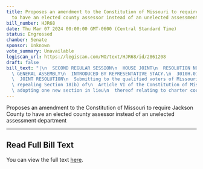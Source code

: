 ```yaml
---
title: Proposes an amendment to the Constitution of Missouri to require Jackson County
  to have an elected county assessor instead of an unelected assessment department
bill_number: HJR68
date: Thu Mar 07 2024 00:00:00 GMT-0600 (Central Standard Time)
status: Engrossed
chamber: Senate
sponsor: Unknown
vote_summary: Unavailable
legiscan_url: https://legiscan.com/MO/text/HJR68/id/2861208
draft: false
bill_text: "|\n  SECOND REGULAR SESSION\n  HOUSE JOINT\n  RESOLUTION NO. 68\n  102ND\
  \ GENERAL ASSEMBLY\n  INTRODUCED BY REPRESENTATIVE STACY.\n  3010H.01I DANARADEMANMILLER,ChiefClerk\n\
  \  JOINT RESOLUTION\n  Submitting to the qualified voters of Missouri an amendment\
  \ repealing Section 18(b) of\n  Article VI of the Constitution of Missouri, and\
  \ adopting one new section in lieu\n  thereof relating to charter counties."
---
```

Proposes an amendment to the Constitution of Missouri to require Jackson County to have an elected county assessor instead of an unelected assessment department

---

## Read Full Bill Text

You can view the full text [here](https://legiscan.com/MO/text/HJR68/id/2861208).
